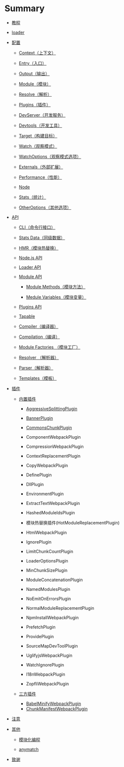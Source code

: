 # Summary

* [教程](/Guide/README.md)

* [loader](loaders/README.md)

* [配置](/configuration/README.md)

  * [Context（上下文）](configuration/context.md)
  * [Entry（入口）](configuration/entry.md)
  * [Output（输出）](configuration/output.md)
  * [Module（模块）](/configuration/module.md)
  * [Resolve（解析）](/configuration/resolve.md)

  * [Plugins（插件）](configuration/plugins.md)

  * [DevServer（开发服务）](configuration/devServer.md)

  * [Devtools（开发工具）](/configuration/devtools.md)

  * [Target（构建目标）](configuration/target.md)

  * [Watch（观察模式）](configuration/watch.md)

  * [WatchOptions（观察模式选项）](configuration/watchOptions.md)

  * [Externals（外部扩展）](configuration/externals.md)

  * [Performance（性能）](configuration/performance.md)

  * [Node](configuration/node.md)

  * [Stats（统计）](//configuration/stats.md)

  * [OtherOptions（其他选项）](configuration/otherOptions.md)

* [API](/API/README.md)

  * [CLI（命令行接口）](//API/CLI.md)
  * [Stats Data（同级数据）](/API/StatsData.md)
  * [HMR（模块热替换）](/API/HMR.md)
  * [Node.js API](/API/API-Node.md)
  * [Loader API](/API/API-Loader.md)

  * [Module API](##)

    * [Module Methods（模块方法）](/API/ModuleMethods.md)

    * [Medule Variables（模块变量）](/API/ModuleVariables.md)

  * [Plugins API](/API/API-Plugins.md)

  * [Tapable](/API/API-Tapable.md)

  * [Compiler（编译器）](/API/API-Compiler.md)

  * [Compilation（编译）](/API/API-Compilation.md)

  * [Module Factories （模块工厂）](/API/ModuleFactories.md)

  * [Resolver （解析器）](/API/API-Resolver.md)

  * [Parser（解析器）](/API/API-Parser.md)

  * [Templates（模板）](/API/API-Templates.md)

* [插件](/Plugins/README.md)

  * [内置插件](/Plugins/internal/README.md)

    * [AggressiveSplittingPlugin](/Plugins/internal/AggressiveSplittingPlugin.md)

    * [BannerPlugin](Plugins/internal/BannerPlugin.md)

    * [CommonsChunkPlugin](Plugins/internal/CommonsChunkPlugin.md)

    * ComponentWebpackPlugin

    * CompressionWebpackPlugin

    * ContextReplacementPlugin

    * CopyWebpackPlugin
    * DefinePlugin
    * DllPlugin
    * EnvironmentPlugin
    * ExtractTextWebpackPlugin
    * HashedModuleIdsPlugin
    * 模块热替换插件\(HotModuleReplacementPlugin\)
    * HtmlWebpackPlugin

    * IgnorePlugin

    * LimitChunkCountPlugin

    * LoaderOptionsPlugin

    * MinChunkSizePlugin

    * ModuleConcatenationPlugin
    * NamedModulesPlugin
    * NoEmitOnErrorsPlugin
    * NormalModuleReplacementPlugin
    * NpmInstallWebpackPlugin
    * PrefetchPlugin
    * ProvidePlugin
    * SourceMapDevToolPlugin
    * UglifyjsWebpackPlugin
    * WatchIgnorePlugin
    * I18nWebpackPlugin
    * ZopfliWebpackPlugin

  * [三方插件](/Plugins/third-party/README.md)

    * [BabelMinifyWebpackPlugin](Plugins/third-party/BabelMinifyWebpackPlugin.md)
    * [ChunkManifestWebpackPlugin](Plugins/third-party/ChunkManifestWebpackPlugin.md)

* [注意](Note.md)

* [其他](/Others/README.md)

  * [模块化编程](/Others/Modular-programming.md)

  * [anymatch](/Others/anymatch.md)

* [致谢](/thanks.md)



